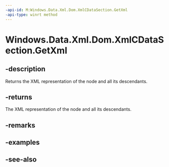 ```yaml
---
-api-id: M:Windows.Data.Xml.Dom.XmlCDataSection.GetXml
-api-type: winrt method
---
```


<!-- Method syntax
public string GetXml()
-->

# Windows.Data.Xml.Dom.XmlCDataSection.GetXml

## -description
Returns the XML representation of the node and all its descendants.

## -returns
The XML representation of the node and all its descendants.

## -remarks

## -examples

## -see-also
